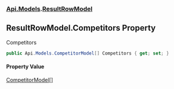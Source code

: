 ### [Api.Models](Api_Models.md 'Api.Models').[ResultRowModel](Api_Models_ResultRowModel.md 'Api.Models.ResultRowModel')
## ResultRowModel.Competitors Property
Competitors  
```csharp
public Api.Models.CompetitorModel[] Competitors { get; set; }
```
#### Property Value
[CompetitorModel](Api_Models_CompetitorModel.md 'Api.Models.CompetitorModel')[[]](https://docs.microsoft.com/en-us/dotnet/api/System.Array 'System.Array')
